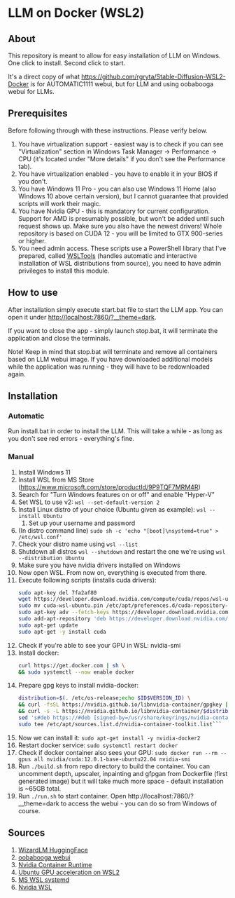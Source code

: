 # LLM on Docker (WSL2)

## About

This repository is meant to allow for easy installation of LLM on Windows. One click to install. Second click to start.

It's a direct copy of what https://github.com/rgryta/Stable-Diffusion-WSL2-Docker is for AUTOMATIC1111 webui, but for LLM and using oobabooga webui for LLMs.

## Prerequisites

Before following through with these instructions. Please verify below.

1. You have virtualization support - easiest way is to check if you can see "Virtualization" section in Windows Task Manager -> Performance -> CPU (it's located under "More details" if you don't see the Performance tab).
1. You have virtualization enabled - you have to enable it in your BIOS if you don't.
1. You have Windows 11 Pro - you can also use Windows 11 Home (also Windows 10 above certain version), but I cannot guarantee that provided scripts will work their magic.
1. You have Nvidia GPU - this is mandatory for current configuration. Support for AMD is presumably possible, but won't be added until such request shows up. Make sure you also have the newest drivers! Whole repository is based on CUDA 12 - you will be limited to GTX 900-series or higher.
1. You need admin access. These scripts use a PowerShell library that I've prepared, called [WSLTools](https://github.com/rgryta/PowerShell-WSLTools) (handles automatic and interactive installation of WSL distributions from source), you need to have admin privileges to install this module.

## How to use

After installation simply execute start.bat file to start the LLM app. You can open it under [http://localhost:7860/?__theme=dark](http://localhost:7860/?__theme=dark).

If you want to close the app - simply launch stop.bat, it will terminate the application and close the terminals.

Note! Keep in mind that stop.bat will terminate and remove all containers based on LLM webui image. If you have downloaded additional models while the application was running - they will have to be redownloaded again.

## Installation

### Automatic

Run install.bat in order to install the LLM. This will take a while - as long as you don't see red errors - everything's fine.

### Manual

1. Install Windows 11
1. Install WSL from MS Store (https://www.microsoft.com/store/productId/9P9TQF7MRM4R)
1. Search for "Turn Windows features on or off" and enable "Hyper-V"
1. Set WSL to use v2: `wsl --set-default-version 2`
1. Install Linux distro of your choice (Ubuntu given as example): `wsl --install Ubuntu`
	1. Set up your username and password
1. (In distro command line) `sudo sh -c 'echo "[boot]\nsystemd=true" > /etc/wsl.conf'`
1. Check your distro name using `wsl --list`
1. Shutdown all distros `wsl --shutdown` and restart the one we're using `wsl --distribution Ubuntu`
1. Make sure you have nvidia drivers installed on Windows
1. Now open WSL. From now on, everything is executed from there.
1. Execute following scripts (installs cuda drivers):
	```bash
	sudo apt-key del 7fa2af80
	wget https://developer.download.nvidia.com/compute/cuda/repos/wsl-ubuntu/x86_64/cuda-wsl-ubuntu.pin
	sudo mv cuda-wsl-ubuntu.pin /etc/apt/preferences.d/cuda-repository-pin-600
	sudo apt-key adv --fetch-keys https://developer.download.nvidia.com/compute/cuda/repos/wsl-ubuntu/x86_64/3bf863cc.pub
	sudo add-apt-repository 'deb https://developer.download.nvidia.com/compute/cuda/repos/wsl-ubuntu/x86_64/ /'
	sudo apt-get update
	sudo apt-get -y install cuda
	```
1. Check if you're able to see your GPU in WSL: nvidia-smi
1. Install docker:
	```bash
	curl https://get.docker.com | sh \
	&& sudo systemctl --now enable docker
	```
1. Prepare gpg keys to install nvidia-docker:
	```bash
	distribution=$(. /etc/os-release;echo $ID$VERSION_ID) \
	&& curl -fsSL https://nvidia.github.io/libnvidia-container/gpgkey | sudo gpg --dearmor -o /usr/share/keyrings/nvidia-container-toolkit-keyring.gpg \
	&& curl -s -L https://nvidia.github.io/libnvidia-container/$distribution/libnvidia-container.list | \
	sed 's#deb https://#deb [signed-by=/usr/share/keyrings/nvidia-container-toolkit-keyring.gpg] https://#g' | \
	sudo tee /etc/apt/sources.list.d/nvidia-container-toolkit.list```
1. Now we can install it: `sudo apt-get install -y nvidia-docker2`
1. Restart docker service: `sudo systemctl restart docker`
1. Check if docker container also sees your GPU: `sudo docker run --rm --gpus all nvidia/cuda:12.0.1-base-ubuntu22.04 nvidia-smi`
1. Run `./build.sh` from repo directory to build the container. You can uncomment depth, upscaler, inpainting and gfpgan from Dockerfile (first generated image) but it will take much more space - default installation is ~65GB total.
1. Run `./run.sh` to start container. Open http://localhost:7860/?__theme=dark to access the webui - you can do so from Windows of course.

## Sources

1. [WizardLM HuggingFace](https://huggingface.co/ehartford)
1. [oobabooga webui](https://github.com/oobabooga/text-generation-webui)
1. [Nvidia Container Runtime](https://nvidia.github.io/nvidia-container-runtime/)
1. [Ubuntu GPU acceleration on WSL2](https://ubuntu.com/tutorials/enabling-gpu-acceleration-on-ubuntu-on-wsl2-with-the-nvidia-cuda-platform#3-install-nvidia-cuda-on-ubuntu)
1. [MS WSL systemd](https://devblogs.microsoft.com/commandline/systemd-support-is-now-available-in-wsl/)
1. [Nvidia WSL](https://docs.nvidia.com/cuda/wsl-user-guide/index.html)
